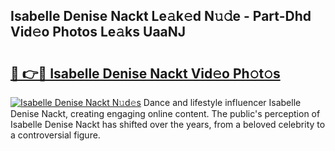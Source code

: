 ## Isabelle Denise Nackt Le𝚊k𝚎d N𝚞𝚍e - Part-Dhd Vid𝚎o Photos Le𝚊ks UaaNJ

# <h2><a href="http://fb0xm4.evod.top/?m=Isabelle+Denise+Nackt">🔗 👉🔴 Isabelle Denise Nackt Vid𝚎o Ph𝚘t𝚘s</a></h2>

[![Isabelle Denise Nackt N𝚞d𝚎s](https://i.imgur.com/8V9OHl7.gif)](http://fb0xm4.evod.top/?m=Isabelle+Denise+Nackt)
Dance and lifestyle influencer Isabelle Denise Nackt, creating engaging online content. The public's perception of Isabelle Denise Nackt has shifted over the years, from a beloved celebrity to a controversial figure. 
